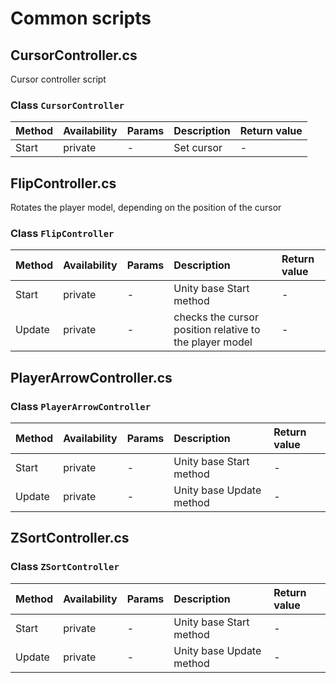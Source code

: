 ﻿# Common scripts
## CursorController.cs
Cursor controller script

### Class `CursorController`

| Method            | Availability  | Params    | Description               | Return value      |
| :---              | :---          | :---      | :---                      | :---              | 
| Start             | private       | -         | Set cursor                | -                 |

## FlipController.cs
Rotates the player model, depending on the position of the cursor

### Class `FlipController`

| Method            | Availability  | Params    | Description               | Return value      |
| :---              | :---          | :---      | :---                      | :---              | 
| Start             | private       | -         | Unity base Start method   | -                 |
| Update            | private       | -         | checks the cursor position relative to the player model  | -                 |

## PlayerArrowController.cs

### Class `PlayerArrowController`

| Method            | Availability  | Params    | Description               | Return value      |
| :---              | :---          | :---      | :---                      | :---              | 
| Start             | private       | -         | Unity base Start method   | -                 |
| Update            | private       | -         | Unity base Update method  | -                 |

## ZSortController.cs

### Class `ZSortController`

| Method            | Availability  | Params    | Description               | Return value      |
| :---              | :---          | :---      | :---                      | :---              | 
| Start             | private       | -         | Unity base Start method   | -                 |
| Update            | private       | -         | Unity base Update method  | -                 |


